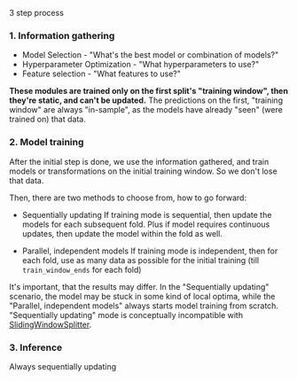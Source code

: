 3 step process


### 1. Information gathering

- Model Selection - "What's the best model or combination of models?" 
- Hyperparameter Optimization - "What hyperparameters to use?"
- Feature selection - "What features to use?"

**These modules are trained only on the first split's "training window", then they're static, and can't be updated.**
The predictions on the first, "training window" are always "in-sample", as the models have already "seen" (were trained on) that data.

### 2. Model training

After the initial step is done, we use the information gathered, and train models or transformations on the initial training window. So we don't lose that data.

Then, there are two methods to choose from, how to go forward:

- Sequentially updating
If training mode is sequential, then update the models for each subsequent fold.
Plus if model requires continuous updates, then update the model within the fold as well.

- Parallel, independent models
If training mode is independent, then for each fold, use as many data as possible for the initial training (till `train_window_ends` for each fold)


It's important, that the results may differ. In the "Sequentially updating" scenario, the model may be stuck in some kind of local optima, while the "Parallel, independent models" always starts model training from scratch.
"Sequentially updating" mode is conceptually incompatible with [SlidingWindowSplitter](splitters.md).


### 3. Inference

Always sequentially updating